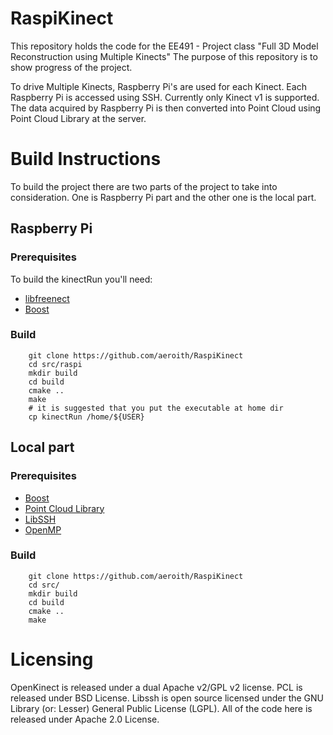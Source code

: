 # RaspiKinect


This repository holds the code for the EE491 - Project class "Full 3D Model Reconstruction using Multiple Kinects"
The purpose of this repository is to show progress of the project.

To drive Multiple Kinects, Raspberry Pi's are used for each Kinect. Each Raspberry Pi is accessed using SSH. Currently
only Kinect v1 is supported. The data acquired by Raspberry Pi is then converted into Point Cloud using Point Cloud Library at the server.

# Build Instructions

To build the project there are two parts of the project to take into consideration. One is Raspberry Pi part and the other one is
the local part.

## Raspberry Pi

### Prerequisites

To build the kinectRun you'll need:

- [libfreenect](https://github.com/OpenKinect/libfreenect)
- [Boost](http://www.boost.org/)

### Build

        git clone https://github.com/aeroith/RaspiKinect
        cd src/raspi
        mkdir build
        cd build
        cmake ..
        make
        # it is suggested that you put the executable at home dir
        cp kinectRun /home/${USER}

## Local part

### Prerequisites

- [Boost](http://www.boost.org/)
- [Point Cloud Library](http://pointclouds.org/)
- [LibSSH](https://www.libssh.org/)
- [OpenMP](http://www.openmp.org/)

### Build

        git clone https://github.com/aeroith/RaspiKinect
        cd src/
        mkdir build
        cd build
        cmake ..
        make

# Licensing

OpenKinect is released under a dual Apache v2/GPL v2 license. PCL is released under BSD License.
Libssh is open source licensed under the GNU Library (or: Lesser) General Public License (LGPL).
All of the code here is released under Apache 2.0 License.
